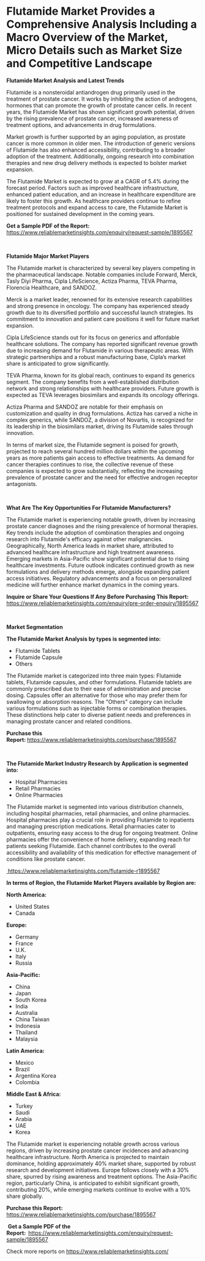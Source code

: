 <p><h1>Flutamide Market Provides a Comprehensive Analysis Including a Macro Overview of the Market, Micro Details such as Market Size and Competitive Landscape</h1></p><p><strong>Flutamide Market Analysis and Latest Trends</strong></p>
<p><p>Flutamide is a nonsteroidal antiandrogen drug primarily used in the treatment of prostate cancer. It works by inhibiting the action of androgens, hormones that can promote the growth of prostate cancer cells. In recent years, the Flutamide Market has shown significant growth potential, driven by the rising prevalence of prostate cancer, increased awareness of treatment options, and advancements in drug formulations.</p><p>Market growth is further supported by an aging population, as prostate cancer is more common in older men. The introduction of generic versions of Flutamide has also enhanced accessibility, contributing to a broader adoption of the treatment. Additionally, ongoing research into combination therapies and new drug delivery methods is expected to bolster market expansion.</p><p>The Flutamide Market is expected to grow at a CAGR of 5.4% during the forecast period. Factors such as improved healthcare infrastructure, enhanced patient education, and an increase in healthcare expenditure are likely to foster this growth. As healthcare providers continue to refine treatment protocols and expand access to care, the Flutamide Market is positioned for sustained development in the coming years.</p></p>
<p><strong>Get a Sample PDF of the Report:&nbsp;</strong> <a href="https://www.reliablemarketinsights.com/enquiry/request-sample/1895567?utm_campaign=2317&utm_medium=2&utm_source=Github&utm_content=ia&utm_term=08032025&utm_id=flutamide">https://www.reliablemarketinsights.com/enquiry/request-sample/1895567</a></p>
<p>&nbsp;</p>
<p><strong>Flutamide Major Market Players</strong></p>
<p><p>The Flutamide market is characterized by several key players competing in the pharmaceutical landscape. Notable companies include Forward, Merck, Tasly Diyi Pharma, Cipla LifeScience, Actiza Pharma, TEVA Pharma, Florencia Healthcare, and SANDOZ. </p><p>Merck is a market leader, renowned for its extensive research capabilities and strong presence in oncology. The company has experienced steady growth due to its diversified portfolio and successful launch strategies. Its commitment to innovation and patient care positions it well for future market expansion.</p><p>Cipla LifeScience stands out for its focus on generics and affordable healthcare solutions. The company has reported significant revenue growth due to increasing demand for Flutamide in various therapeutic areas. With strategic partnerships and a robust manufacturing base, Cipla’s market share is anticipated to grow significantly.</p><p>TEVA Pharma, known for its global reach, continues to expand its generics segment. The company benefits from a well-established distribution network and strong relationships with healthcare providers. Future growth is expected as TEVA leverages biosimilars and expands its oncology offerings.</p><p>Actiza Pharma and SANDOZ are notable for their emphasis on customization and quality in drug formulations. Actiza has carved a niche in complex generics, while SANDOZ, a division of Novartis, is recognized for its leadership in the biosimilars market, driving its Flutamide sales through innovation.</p><p>In terms of market size, the Flutamide segment is poised for growth, projected to reach several hundred million dollars within the upcoming years as more patients gain access to effective treatments. As demand for cancer therapies continues to rise, the collective revenue of these companies is expected to grow substantially, reflecting the increasing prevalence of prostate cancer and the need for effective androgen receptor antagonists.</p></p>
<p>&nbsp;</p>
<p><strong>What Are The Key Opportunities For Flutamide Manufacturers?</strong></p>
<p><p>The Flutamide market is experiencing notable growth, driven by increasing prostate cancer diagnoses and the rising prevalence of hormonal therapies. Key trends include the adoption of combination therapies and ongoing research into Flutamide's efficacy against other malignancies. Geographically, North America leads in market share, attributed to advanced healthcare infrastructure and high treatment awareness. Emerging markets in Asia-Pacific show significant potential due to rising healthcare investments. Future outlook indicates continued growth as new formulations and delivery methods emerge, alongside expanding patient access initiatives. Regulatory advancements and a focus on personalized medicine will further enhance market dynamics in the coming years.</p></p>
<p><strong>Inquire or Share Your Questions If Any Before Purchasing This Report:</strong> <a href="https://www.reliablemarketinsights.com/enquiry/pre-order-enquiry/1895567?utm_campaign=2317&utm_medium=2&utm_source=Github&utm_content=ia&utm_term=08032025&utm_id=flutamide">https://www.reliablemarketinsights.com/enquiry/pre-order-enquiry/1895567</a></p>
<p>&nbsp;</p>
<p><strong>Market Segmentation</strong></p>
<p><strong>The Flutamide Market Analysis by types is segmented into:</strong></p>
<p><ul><li>Flutamide Tablets</li><li>Flutamide Capsule</li><li>Others</li></ul></p>
<p><p>The Flutamide market is categorized into three main types: Flutamide tablets, Flutamide capsules, and other formulations. Flutamide tablets are commonly prescribed due to their ease of administration and precise dosing. Capsules offer an alternative for those who may prefer them for swallowing or absorption reasons. The "Others" category can include various formulations such as injectable forms or combination therapies. These distinctions help cater to diverse patient needs and preferences in managing prostate cancer and related conditions.</p></p>
<p><strong>Purchase this Report:&nbsp;</strong><a href="https://www.reliablemarketinsights.com/purchase/1895567?utm_campaign=2317&utm_medium=2&utm_source=Github&utm_content=ia&utm_term=08032025&utm_id=flutamide">https://www.reliablemarketinsights.com/purchase/1895567</a></p>
<p>&nbsp;</p>
<p><strong>The Flutamide Market Industry Research by Application is segmented into:</strong></p>
<p><ul><li>Hospital Pharmacies</li><li>Retail Pharmacies</li><li>Online Pharmacies</li></ul></p>
<p><p>The Flutamide market is segmented into various distribution channels, including hospital pharmacies, retail pharmacies, and online pharmacies. Hospital pharmacies play a crucial role in providing Flutamide to inpatients and managing prescription medications. Retail pharmacies cater to outpatients, ensuring easy access to the drug for ongoing treatment. Online pharmacies offer the convenience of home delivery, expanding reach for patients seeking Flutamide. Each channel contributes to the overall accessibility and availability of this medication for effective management of conditions like prostate cancer.</p></p>
<p><a href="https://www.reliablemarketinsights.com/flutamide-r1895567?utm_campaign=2317&utm_medium=2&utm_source=Github&utm_content=ia&utm_term=08032025&utm_id=flutamide">&nbsp;https://www.reliablemarketinsights.com/flutamide-r1895567</a></p>
<p><strong>In terms of Region, the Flutamide Market Players available by Region are:</strong></p>
<p>
    <p> <strong> North America: </strong>
        <ul>
            <li>United States</li>
            <li>Canada</li>
        </ul>
        </p> 
    <p> <strong> Europe: </strong>
        <ul>
            <li>Germany</li>
            <li>France</li>
            <li>U.K.</li>
            <li>Italy</li>
            <li>Russia</li>
        </ul>
        </p> 
    <p> <strong> Asia-Pacific: </strong>
        <ul>
            <li>China</li>
            <li>Japan</li>
            <li>South Korea</li>
            <li>India</li>
            <li>Australia</li>
            <li>China Taiwan</li>
            <li>Indonesia</li>
            <li>Thailand</li>
            <li>Malaysia</li>
        </ul>
        </p> 
    <p> <strong> Latin America: </strong>
        <ul>
            <li>Mexico</li>
            <li>Brazil</li>
            <li>Argentina Korea</li>
            <li>Colombia</li>
        </ul>
        </p> 
    <p> <strong> Middle East & Africa: </strong>
        <ul>
            <li>Turkey</li>
            <li>Saudi</li>
            <li>Arabia</li>
            <li>UAE</li>
            <li>Korea</li>
        </ul>
    </p>
    </p>
<p><p>The Flutamide market is experiencing notable growth across various regions, driven by increasing prostate cancer incidences and advancing healthcare infrastructure. North America is projected to maintain dominance, holding approximately 40% market share, supported by robust research and development initiatives. Europe follows closely with a 30% share, spurred by rising awareness and treatment options. The Asia-Pacific region, particularly China, is anticipated to exhibit significant growth, contributing 20%, while emerging markets continue to evolve with a 10% share globally.</p></p>
<p><strong>Purchase this Report: </strong><a href="https://www.reliablemarketinsights.com/purchase/1895567?utm_campaign=2317&utm_medium=2&utm_source=Github&utm_content=ia&utm_term=08032025&utm_id=flutamide">https://www.reliablemarketinsights.com/purchase/1895567</a></p>
<p>&nbsp;<strong>Get a Sample PDF of the Report:&nbsp;&nbsp;</strong><a href="https://www.reliablemarketinsights.com/enquiry/request-sample/1895567?utm_campaign=2317&utm_medium=2&utm_source=Github&utm_content=ia&utm_term=08032025&utm_id=flutamide">https://www.reliablemarketinsights.com/enquiry/request-sample/1895567</a></p>
<p><strong></strong></p>
<p>Check more reports on <a href="https://www.reliablemarketinsights.com/?utm_campaign=2317&utm_medium=2&utm_source=Github&utm_content=ia&utm_term=08032025&utm_id=flutamide">https://www.reliablemarketinsights.com/</a></p>